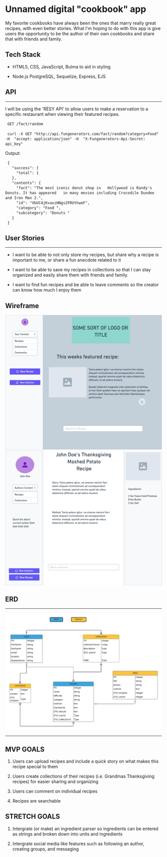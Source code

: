 # Unnamed digital "cookbook" app

My favorite cookbooks have always been the ones that marry really great recipes, with even better stories. What I'm hoping to do with this app is give users the opportunity to be the author of their own cookbooks and share that with friends and family. 

## Tech Stack

* HTML5, CSS, JavaScript, Bulma to aid in styling

 * Node.js PostgreSQL, Sequelize, Express, EJS

 ## API

 --- 

I will be using the 'RESY API' to allow users to make a reservation to a specific restaurant when viewing their featured recipes. 

     GET /fact/random

     curl -X GET "http://api.fungenerators.com/fact/random?category=Food" -H  "accept: application/json" -H  "X-Fungenerators-Api-Secret: api_key"

Output:

     {
       "success": {
         "total": 1
       },
       "contents": {
         "fact": "The most iconic donut shop in   Hollywood is Randy's Donuts. It has appeared   in many movies including Crocodile Dundee      and Iron Man 2.",
         "id": "VbUC4jKvaxzHNgs2FRUthweF",
         "category": "Food ",
         "subcategory": "Donuts "
       }
     }

     



## User Stories
---

* I want to be able to not only store my recipes, but share why a recipe is important to me, or share a fun anecdote related to it

* I want to be able to save my recipes in collections so that I can stay organized and easily share them with friends and family. 

* I want to find fun recipes and be able to leave comments so the creator can know how much I enjoy them 

## Wireframe

<img src="wireframe1.png">
<img src="wireframe2.png">


## ERD
---
<img src="ERD.png">

---


## MVP GOALS

1. Users can upload recipes and include a quick story on what makes this recipe special to them

2. Users create collections of their recipes (i.e. Grandmas Thanksgiving recipes) for easier sharing and organizing 

3. Users can comment on individual recipes 

4. Recipes are searchable

## STRETCH GOALS

1. Intergrate (or make) an ingredient parser so ingredients can be entered as strings and broken down into units and ingredients 

2. Intergrate social media like features such as following an author, creating groups, and messaging 


